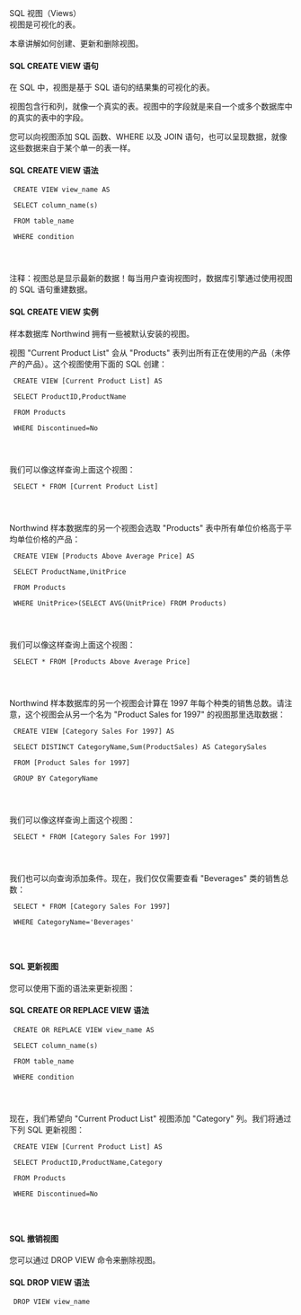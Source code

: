  SQL 视图（Views）  
视图是可视化的表。

 本章讲解如何创建、更新和删除视图。

 

#### SQL CREATE VIEW 语句

 在 SQL 中，视图是基于 SQL 语句的结果集的可视化的表。

 视图包含行和列，就像一个真实的表。视图中的字段就是来自一个或多个数据库中的真实的表中的字段。

 您可以向视图添加 SQL 函数、WHERE 以及 JOIN 语句，也可以呈现数据，就像这些数据来自于某个单一的表一样。

 
#### SQL CREATE VIEW 语法

 
```
 CREATE VIEW view_name AS

 SELECT column_name(s)

 FROM table_name

 WHERE condition




```
 注释：视图总是显示最新的数据！每当用户查询视图时，数据库引擎通过使用视图的 SQL 语句重建数据。

 

#### SQL CREATE VIEW 实例

 样本数据库 Northwind 拥有一些被默认安装的视图。

 视图 "Current Product List" 会从 "Products" 表列出所有正在使用的产品（未停产的产品）。这个视图使用下面的 SQL 创建：

 
```
 CREATE VIEW [Current Product List] AS

 SELECT ProductID,ProductName

 FROM Products

 WHERE Discontinued=No




```
 我们可以像这样查询上面这个视图：

 
```
 SELECT * FROM [Current Product List]




```
 Northwind 样本数据库的另一个视图会选取 "Products" 表中所有单位价格高于平均单位价格的产品：

 
```
 CREATE VIEW [Products Above Average Price] AS

 SELECT ProductName,UnitPrice

 FROM Products

 WHERE UnitPrice>(SELECT AVG(UnitPrice) FROM Products)




```
 我们可以像这样查询上面这个视图：

 
```
 SELECT * FROM [Products Above Average Price]




```
 Northwind 样本数据库的另一个视图会计算在 1997 年每个种类的销售总数。请注意，这个视图会从另一个名为 "Product Sales for 1997" 的视图那里选取数据：

 
```
 CREATE VIEW [Category Sales For 1997] AS

 SELECT DISTINCT CategoryName,Sum(ProductSales) AS CategorySales

 FROM [Product Sales for 1997]

 GROUP BY CategoryName




```
 我们可以像这样查询上面这个视图：

 
```
 SELECT * FROM [Category Sales For 1997]




```
 我们也可以向查询添加条件。现在，我们仅仅需要查看 "Beverages" 类的销售总数：

 
```
 SELECT * FROM [Category Sales For 1997]

 WHERE CategoryName='Beverages'




```
 



#### SQL 更新视图

 您可以使用下面的语法来更新视图：

 
#### SQL CREATE OR REPLACE VIEW 语法

 
```
 CREATE OR REPLACE VIEW view_name AS

 SELECT column_name(s)

 FROM table_name

 WHERE condition




```
 现在，我们希望向 "Current Product List" 视图添加 "Category" 列。我们将通过下列 SQL 更新视图：

 
```
 CREATE VIEW [Current Product List] AS

 SELECT ProductID,ProductName,Category

 FROM Products

 WHERE Discontinued=No




```
 



#### SQL 撤销视图

 您可以通过 DROP VIEW 命令来删除视图。

 
#### SQL DROP VIEW 语法

 
```
 DROP VIEW view_name




```
 




